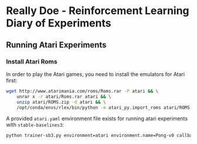 # Really Doe - Reinforcement Learning Diary of Experiments

## Running Atari Experiments

### Install Atari Roms

In order to play the Atari games, you need to install the emulators for Atari first:

```bash
wget http://www.atarimania.com/roms/Roms.rar -P atari && \
	unrar x -r atari/Roms.rar atari && \
	unzip atari/ROMS.zip -d atari && \
	/opt/conda/envs/rlex/bin/python -m atari_py.import_roms atari/ROMS
```

A provided `atari.yaml` environment file exists for running atari experiments with `stable-baselines3`:

```bash
python trainer-sb3.py environment=atari environment.name=Pong-v0 callbacks.wandb=False
```